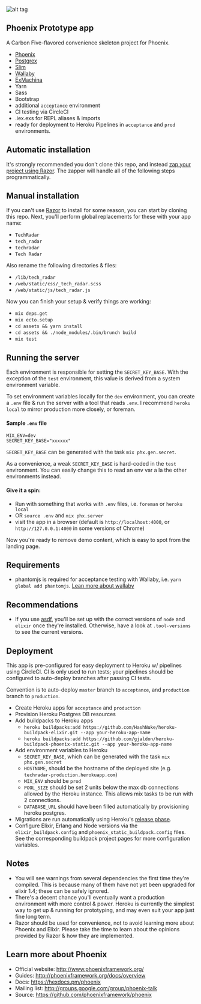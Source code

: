 ![alt tag](https://github.com/craiglyons/razor/blob/master/static/logo_tmp.jpg)

## Phoenix Prototype app

A Carbon Five-flavored convenience skeleton project for Phoenix.

* [Phoenix](https://hex.pm/packages/phoenix)
* [Postgrex](https://hex.pm/packages/postgrex)
* [Slim](https://hex.pm/packages/slime)
* [Wallaby](https://hex.pm/packages/wallaby)
* [ExMachina](https://hex.pm/packages/ex_machina)
* Yarn
* Sass
* Bootstrap
* additional `acceptance` environment
* CI testing via CircleCI
* .iex.exs for REPL aliases & imports
* ready for deployment to Heroku Pipelines in `acceptance` and `prod` environments.

## Automatic installation

It's strongly recommended you don't clone this repo, and instead [zap your project using Razor](https://github.com/carbonfive/razor).
The zapper will handle all of the following steps programmatically.

## Manual installation

If you can't use [Razor](https://github.com/carbonfive/razor) to install for some reason, you can start by cloning this repo.
Next, you'll perform global replacements for these with your app name:

* `TechRadar`
* `tech_radar`
* `techradar`
* `Tech Radar`

Also rename the following directories & files:

* `/lib/tech_radar`
* `/web/static/css/_tech_radar.scss`
* `/web/static/js/tech_radar.js`

Now you can finish your setup & verify things are working:

* `mix deps.get`
* `mix ecto.setup`
* `cd assets && yarn install`
* `cd assets && ./node_modules/.bin/brunch build`
* `mix test`

## Running the server

Each environment is responsible for setting the `SECRET_KEY_BASE`. With the exception of the `test` environment, this value is derived from a system environment variable.

To set environment variables locally for the `dev` environment, you can create a `.env` file & run the server with a tool that reads `.env`. I recommend `heroku local` to mirror production more closely, or foreman.

#### Sample `.env` file

```
MIX_ENV=dev
SECRET_KEY_BASE="xxxxxx"
```

`SECRET_KEY_BASE` can be generated with the task `mix phx.gen.secret`.

As a convenience, a weak `SECRET_KEY_BASE` is hard-coded in the `test` environment. You can easily change this to read an env var a la the other environments instead.

#### Give it a spin:

* Run with something that works with `.env` files, i.e. `foreman` or `heroku local`
* OR `source .env` and `mix phx.server`
* visit the app in a browser (default is `http://localhost:4000`, or `http://127.0.0.1:4000` in some versions of Chrome)

Now you're ready to remove demo content, which is easy to spot from the landing page.

## Requirements

* phantomjs is required for acceptance testing with Wallaby, i.e. `yarn global add phantomjs`.
  [Lean more about wallaby](https://github.com/keathley/wallaby)

## Recommendations

* If you use [asdf](https://github.com/asdf-vm/asdf), you'll be set up with the correct versions of `node` and `elixir` once they're installed. Otherwise, have a look at `.tool-versions` to see the current versions.

## Deployment

This app is pre-configured for easy deployment to Heroku w/ pipelines using CircleCI. CI is only used to run tests; your pipelines should be configured to auto-deploy branches after passing CI tests.

Convention is to auto-deploy `master` branch to `acceptance`, and `production` branch to `production`.

* Create Heroku apps for `acceptance` and `production`
* Provision Heroku Postgres DB resources
* Add buildpacks to Heroku apps
  * `heroku buildpacks:add https://github.com/HashNuke/heroku-buildpack-elixir.git --app your-heroku-app-name`
  * `heroku buildpacks:add https://github.com/gjaldon/heroku-buildpack-phoenix-static.git --app your-heroku-app-name`
* Add environment variables to Heroku
  * `SECRET_KEY_BASE`, which can be generated with the task `mix phx.gen.secret`
  * `HOSTNAME`, should be the hostname of the deployed site (e.g. `techradar-production.herokuapp.com`)
  * `MIX_ENV` should be `prod`
  * `POOL_SIZE` should be set 2 units below the max db connections allowed by the Heroku instance. This allows mix tasks to be run with 2 connections.
  * `DATABASE_URL` should have been filled automatically by provisioning heroku postgres.
* Migrations are run automatically using Heroku's [release phase](https://devcenter.heroku.com/articles/release-phase).
* Configure Elixir, Erlang and Node versions via the `elixir_buildpack.config` and `phoenix_static_buildpack.config` files. See the corresponding buildpack project pages for more configuration variables.

## Notes

* You will see warnings from several dependencies the first time they're compiled.
  This is because many of them have not yet been upgraded for elixir 1.4; these can be safely ignored.
* There's a decent chance you'll eventually want a production environment with more control & power. Heroku is currently the simplest way to get up & running for prototyping, and may even suit your app just fine long term.
* Razor should be used for convenience, not to avoid learning more about Phoenix and Elixir. Please take the time to learn about the opinions provided by Razor & how they are implemented.

## Learn more about Phoenix

* Official website: http://www.phoenixframework.org/
* Guides: http://phoenixframework.org/docs/overview
* Docs: https://hexdocs.pm/phoenix
* Mailing list: http://groups.google.com/group/phoenix-talk
* Source: https://github.com/phoenixframework/phoenix
